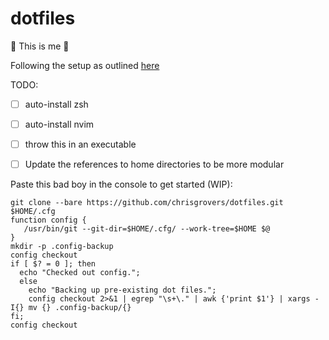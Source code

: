 # dotfiles
:dna: This is me :dna:


Following the setup as outlined [here](https://www.atlassian.com/git/tutorials/dotfiles)

TODO: 
- [ ] auto-install zsh
- [ ] auto-install nvim
- [ ] throw this in an executable
- [ ] Update the references to home directories to be more modular


Paste this bad boy in the console to get started (WIP):

```
git clone --bare https://github.com/chrisgrovers/dotfiles.git $HOME/.cfg
function config {
   /usr/bin/git --git-dir=$HOME/.cfg/ --work-tree=$HOME $@
}
mkdir -p .config-backup
config checkout
if [ $? = 0 ]; then
  echo "Checked out config.";
  else
    echo "Backing up pre-existing dot files.";
    config checkout 2>&1 | egrep "\s+\." | awk {'print $1'} | xargs -I{} mv {} .config-backup/{}
fi;
config checkout
```
